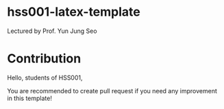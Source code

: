 # hss001-latex-template

Lectured by Prof. Yun Jung Seo

# Contribution

Hello, students of HSS001,

You are recommended to create pull request if you need any improvement in this template!

